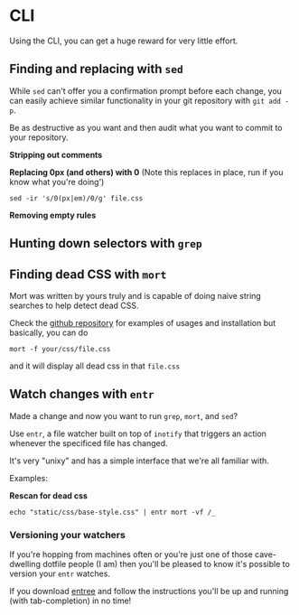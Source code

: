 # CLI

Using the CLI, you can get a huge reward for very little effort.


## Finding and replacing with `sed`

While `sed` can't offer you a confirmation prompt before each change,
you can easily achieve similar functionality in your git repository with `git add -p`.

Be as destructive as you want and then audit what you want to commit to your repository.

**Stripping out comments**

**Replacing 0px (and others) with 0**
(Note this replaces in place, run if you know what you're doing')
```
sed -ir 's/0(px|em)/0/g' file.css
```

**Removing empty rules**


## Hunting down selectors with `grep`


## Finding dead CSS with `mort`

Mort was written by yours truly and is capable of doing naive string searches to help detect dead CSS.

Check the [github repository](https://github.com/joereynolds/mort/) for examples of usages and installation but basically, you can do  

```
mort -f your/css/file.css
```

and it will display all dead css in that `file.css`

## Watch changes with `entr`

Made a change and now you want to run `grep`, `mort`, and `sed`?

Use `entr`, a file watcher built on top of `inotify` that triggers an action whenever the specificed file has changed.

It's very "unixy" and has a simple interface that we're all familiar with.

Examples:

**Rescan for dead css**

```
echo "static/css/base-style.css" | entr mort -vf /_
```

### Versioning your watchers

If you're hopping from machines often or you're just one of those cave-dwelling dotfile people (I am)
then you'll be pleased to know it's possible to version your `entr` watches.

If you download [entree](https://github.com/joereynolds/entree) and follow the instructions you'll be up and running (with tab-completion) in no time!
